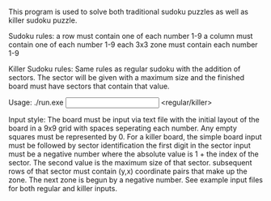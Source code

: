 This program is used to solve both traditional sudoku puzzles as well as killer sudoku
puzzle. 

Sudoku rules: 
a row must contain one of each number 1-9
a column must contain one of each number 1-9
each 3x3 zone must contain each number 1-9

Killer Sudoku rules:
Same rules as regular sudoku with the addition of sectors.
The sector will be given with a maximum size and the finished board must have sectors
that contain that value.

Usage:
./run.exe <input file> <output file> <regular/killer>

Input style:
The board must be input via text file with the initial layout of the board in a 9x9
grid with spaces seperating each number. Any empty squares must be represented by 0.
For a killer board, the simple board input must be followed by sector identification
the first digit in the sector input must be a negative number where the absolute value
is 1 + the index of the sector. The second value is the maximum size of that sector.
subsequent rows of that sector must contain (y,x) coordinate pairs that make up the zone.
The next zone is begun by a negative number. See example input files for both regular
and killer inputs.
